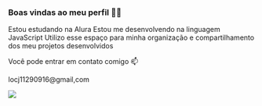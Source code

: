 ### Boas vindas ao meu perfil 💙💙

Estou estudando na Alura
Estou me desenvolvendo na linguagem JavaScript
Utilizo esse espaço para minha organização e compartilhamento dos meu projetos desenvolvidos

Você pode entrar em contato comigo 📫

locj11290916@gmail,com

![](https://www.google.com/url?sa=i&url=https%3A%2F%2Fwww.ongoca.org%2FLuffy-GIFs-Imgur-3111820.html&psig=AOvVaw21e7Tf_AeQ7B1EvPZ_z2FI&ust=1713619309681000&source=images&cd=vfe&opi=89978449&ved=0CA8QjRxqFwoTCIDqtcWvzoUDFQAAAAAdAAAAABAp)


<!--
**L3ocj/l3ocj** is a ✨ _special_ ✨ repository because its `README.md` (this file) appears on your GitHub profile.

Here are some ideas to get you started:

- 🔭 I’m currently working on ...
- 🌱 I’m currently learning ...
- 👯 I’m looking to collaborate on ...
- 🤔 I’m looking for help with ...
- 💬 Ask me about ...
- 📫 How to reach me: ...
- 😄 Pronouns: ...
- ⚡ Fun fact: ...
-->
